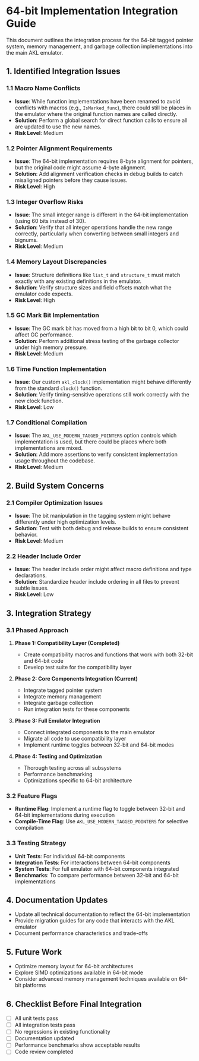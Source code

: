 # 64-bit Implementation Integration Guide

This document outlines the integration process for the 64-bit tagged pointer system, memory management, and garbage collection implementations into the main AKL emulator.

## 1. Identified Integration Issues

### 1.1 Macro Name Conflicts

- **Issue**: While function implementations have been renamed to avoid conflicts with macros (e.g., `IsMarked_func`), there could still be places in the emulator where the original function names are called directly.
- **Solution**: Perform a global search for direct function calls to ensure all are updated to use the new names.
- **Risk Level**: Medium

### 1.2 Pointer Alignment Requirements

- **Issue**: The 64-bit implementation requires 8-byte alignment for pointers, but the original code might assume 4-byte alignment.
- **Solution**: Add alignment verification checks in debug builds to catch misaligned pointers before they cause issues.
- **Risk Level**: High

### 1.3 Integer Overflow Risks

- **Issue**: The small integer range is different in the 64-bit implementation (using 60 bits instead of 30).
- **Solution**: Verify that all integer operations handle the new range correctly, particularly when converting between small integers and bignums.
- **Risk Level**: Medium

### 1.4 Memory Layout Discrepancies

- **Issue**: Structure definitions like `list_t` and `structure_t` must match exactly with any existing definitions in the emulator.
- **Solution**: Verify structure sizes and field offsets match what the emulator code expects.
- **Risk Level**: High

### 1.5 GC Mark Bit Implementation

- **Issue**: The GC mark bit has moved from a high bit to bit 0, which could affect GC performance.
- **Solution**: Perform additional stress testing of the garbage collector under high memory pressure.
- **Risk Level**: Medium

### 1.6 Time Function Implementation

- **Issue**: Our custom `akl_clock()` implementation might behave differently from the standard `clock()` function.
- **Solution**: Verify timing-sensitive operations still work correctly with the new clock function.
- **Risk Level**: Low

### 1.7 Conditional Compilation

- **Issue**: The `AKL_USE_MODERN_TAGGED_POINTERS` option controls which implementation is used, but there could be places where both implementations are mixed.
- **Solution**: Add more assertions to verify consistent implementation usage throughout the codebase.
- **Risk Level**: Medium

## 2. Build System Concerns

### 2.1 Compiler Optimization Issues

- **Issue**: The bit manipulation in the tagging system might behave differently under high optimization levels.
- **Solution**: Test with both debug and release builds to ensure consistent behavior.
- **Risk Level**: Medium

### 2.2 Header Include Order

- **Issue**: The header include order might affect macro definitions and type declarations.
- **Solution**: Standardize header include ordering in all files to prevent subtle issues.
- **Risk Level**: Low

## 3. Integration Strategy

### 3.1 Phased Approach

1. **Phase 1: Compatibility Layer (Completed)**
   - Create compatibility macros and functions that work with both 32-bit and 64-bit code
   - Develop test suite for the compatibility layer

2. **Phase 2: Core Components Integration (Current)**
   - Integrate tagged pointer system
   - Integrate memory management
   - Integrate garbage collection
   - Run integration tests for these components

3. **Phase 3: Full Emulator Integration**
   - Connect integrated components to the main emulator
   - Migrate all code to use compatibility layer
   - Implement runtime toggles between 32-bit and 64-bit modes

4. **Phase 4: Testing and Optimization**
   - Thorough testing across all subsystems
   - Performance benchmarking
   - Optimizations specific to 64-bit architecture

### 3.2 Feature Flags

- **Runtime Flag**: Implement a runtime flag to toggle between 32-bit and 64-bit implementations during execution
- **Compile-Time Flag**: Use `AKL_USE_MODERN_TAGGED_POINTERS` for selective compilation

### 3.3 Testing Strategy

- **Unit Tests**: For individual 64-bit components
- **Integration Tests**: For interactions between 64-bit components
- **System Tests**: For full emulator with 64-bit components integrated
- **Benchmarks**: To compare performance between 32-bit and 64-bit implementations

## 4. Documentation Updates

- Update all technical documentation to reflect the 64-bit implementation
- Provide migration guides for any code that interacts with the AKL emulator
- Document performance characteristics and trade-offs

## 5. Future Work

- Optimize memory layout for 64-bit architectures
- Explore SIMD optimizations available in 64-bit mode
- Consider advanced memory management techniques available on 64-bit platforms

## 6. Checklist Before Final Integration

- [ ] All unit tests pass
- [ ] All integration tests pass
- [ ] No regressions in existing functionality
- [ ] Documentation updated
- [ ] Performance benchmarks show acceptable results
- [ ] Code review completed
